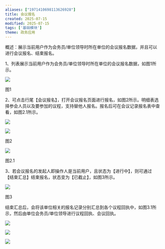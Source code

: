 ```yaml
---
aliases: ["1971410698113626928"]
title: 会议报名
created: 2025-07-15
modified: 2025-07-15
tags: ['基础模块']
theme: 政务应用
---
```


概述：展示当前用户作为会务员/单位领导时所在单位的会议报名数据，并且可以进行会议报名、结束报名。

1、列表展示当前用户作为会务员/单位领导时所在单位的会议报名数据，如图1所示。

![](https://myhelpdoc.oss-cn-heyuan.aliyuncs.com/mdimages/d19a5a09e1a6d5b76fbc8a886c6592be.jpg)

图1

2、可点击行尾【会议报名】，打开会议报名页面进行报名，如图2所示。明细表选择参会人员以及要参加的议程，支持替他人报名。报名后可在会议记录报名表中查看，如图2.1所示。

![](https://myhelpdoc.oss-cn-heyuan.aliyuncs.com/mdimages/de6bc04754b01bac109c0c33e4f3efba.jpg)

![](https://myhelpdoc.oss-cn-heyuan.aliyuncs.com/mdimages/ba2d904ef26e4cf61463365b98661194.jpg)

图2

![](https://myhelpdoc.oss-cn-heyuan.aliyuncs.com/mdimages/62db5a36056e7094e88828aa7dee2b58.jpg)

图2.1

3、若会议报名的发起人即操作人是当前用户，且状态为【进行中】，则可通过【结束汇总】结束报名，状态变为【已截止】，如图3所示。

![](https://myhelpdoc.oss-cn-heyuan.aliyuncs.com/mdimages/ef03a2c86994e41cd12890945519498c.jpg)

图3

结束汇总后，会将该单位相关的报名记录分别汇总到各个议程回执中，如图3.1所示，然后由单位会务员/单位领导进行议程回执、会议回执。

![](https://myhelpdoc.oss-cn-heyuan.aliyuncs.com/mdimages/a6ea6cd666c78125f9be696d04eeb776.jpg)

![](https://myhelpdoc.oss-cn-heyuan.aliyuncs.com/mdimages/2dc857654299b23a28db2c11e00204c3.jpg)

![](https://myhelpdoc.oss-cn-heyuan.aliyuncs.com/mdimages/26a1454b65016b8a40555e44df6f222d.jpg)

